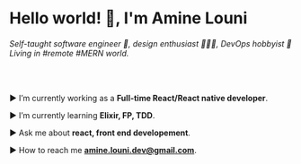 <h1 align="left">Hello world! 👋, I'm Amine Louni</h1>
<h6 align="left">Self-taught software engineer 🥑, design enthusiast 👨🏽‍🎨, DevOps hobbyist 🐳 Living in #remote #MERN world.</h6>
<br/>



 

▶ I’m currently working  as a **Full-time React/React native developer**.

▶ I’m currently learning **Elixir, FP, TDD**.

▶ Ask me about **react, front end developement**.

▶ How to reach me **amine.louni.dev@gmail.com**.
